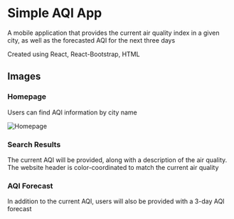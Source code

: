 # Simple AQI App

A mobile application that provides the current air quality index in a given city, as well as the forecasted AQI for the next three days

Created using React, React-Bootstrap, HTML

## Images 

### Homepage 

Users can find AQI information by city name 

![Homepage](https://user-images.githubusercontent.com/86705418/153747758-4ada3c44-87f0-47a6-914c-4279c8179059.jpg)

### Search Results 

The current AQI will be provided, along with a description of the air quality. The website header is color-coordinated to match the current air quality 

### AQI Forecast 

In addition to the current AQI, users will also be provided with a 3-day AQI forecast


